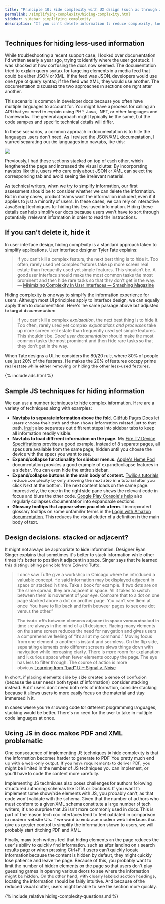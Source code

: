```yaml
---
title: "Principle 10: Hide complexity with UX design (such as through JS or CSS)"
permalink: /simplifying-complexity/hiding-complexity.html
sidebar: sidebar_simplifying_complexity
description: "If you can't delete information to reduce complexity, look for ways to hide less-used information on the screen through JavaScript techniques, such as show/hide elements, expand/collapse toggles, navtabs, tooltips, and more."
---
```


## Techniques for hiding less-used information

While troubleshooting a recent support case, I looked over documentation I'd written nearly a year ago, trying to identify where the user got stuck. I was shocked at how confusing the docs now seemed. The documentation tried to explain query syntax for targeting elements in a media feed that could be either JSON or XML. If the feed was JSON, developers would use one type of query syntax; if the feed was XML, they would use another. The documentation discussed the two approaches in sections one right after another.

This scenario is common in developer docs because you often have multiple languages to account for. You might have a process for calling an API that you need to explain using PHP, Java, .NET, or other languages and frameworks. The general approach might typically be the same, but the code samples and specific technical details will differ.

In these scenarios, a common approach in documentation is to hide the languages users don't need. As I revised the JSON/XML documentation, I started separating out the languages into navtabs, like this:

<a class="noCrossRef" href="https://developer.amazon.com/docs/fire-app-builder/set-up-recipes-categories.html"><img src="{{site.media}}/simplifying-complexity/navtabsseparatinglangs.png"/></a>

Previously, I had these sections stacked on top of each other, which lengthened the page and increased the visual clutter. By incorporating navtabs like this, users who care only about JSON or XML can select the corresponding tab and avoid seeing the irrelevant material.

As technical writers, when we try to simplify information, our first assessment should be to consider whether we can delete the information. But in many cases, product teams want the information included, even if it applies to just a minority of users. In these cases, we can rely on interactive JavaScript techniques for hiding this less-used information. Hiding these details can help simplify our docs because users won't have to sort through potentially irrelevant information in order to read the instructions.

## If you can't delete it, hide it

In user interface design, hiding complexity is a standard approach taken to simplify applications. User interface designer Tyler Tate explains:

> If you can’t kill a complex feature, the next best thing is to hide it. Too often, rarely used yet complex features take up more screen real estate than frequently used yet simple features. This shouldn’t be. A good user interface should make the most common tasks the most prominent and then hide rare tasks so that they don’t get in the way. &mdash; [Minimizing Complexity In User Interfaces — Smashing Magazine](https://www.smashingmagazine.com/2009/10/minimizing-complexity-in-user-interfaces/)

Hiding complexity is one way to simplify the information experience for users. Although most UI principles apply to interface design, we can equally apply them to documentation. Here's the same passage above but adjusted to target documentation:

> If you can’t kill a complex *explanation*, the next best thing is to hide it. Too often, rarely used yet complex *explanations and processes* take up more screen real estate than frequently used yet simple features. This shouldn’t be. *Good user documentation* should make the most common tasks the most prominent and then hide rare tasks so that they don’t get in the way.

When Tate designs a UI, he considers the 80/20 rule, where 80% of people use just 20% of the features. He makes the 20% of features occupy prime real estate while either removing or hiding the other less-used features.

{% include ads.html %}

## Sample JS techniques for hiding information

We can use a number techniques to hide complex information. Here are a variety of techniques along with examples:

* **Navtabs to separate information above the fold.** [GitHub Pages Docs](https://pages.github.com/) let users choose their path and then shows information related just to that path. [Intuit](https://developer.intuit.com/docs/00_quickbooks_online/1_get_started/00_get_started) also separates out different steps into sidebar tabs to keep all information readily visible.
* **Navtabs to load different information on the page.** My [Fire TV Device Specifications](https://developer.amazon.com/docs/fire-tv/device-specifications.html) provides a good example. Instead of 8 separate pages, all specs are available from the same page, hidden until you choose the device with the specs you want to see.
* **Expand/collapse functionality for sidebar menus.** [Apple's Home Pod](https://help.apple.com/homepod/) documentation provides a good example of expand/collapse features in a sidebar. You can even hide the entire sidebar.
* **Expand/collapse buttons in the main body of content.** [Twilio's tutorials](https://www.twilio.com/docs/authy/tutorials/account-verification-csharp-mvc) reduce complexity by only showing the next step in a tutorial after you click Next at the bottom. The next content loads on the same page. Impressively, the code in the right side pane shows the relevant code in focus and blurs the other code. [Google Play Console's help](https://support.google.com/googleplay/android-developer/answer/7159011?hl=en&ref_topic=7072031) also regularly collapses documentation into expandable sections.
* **Glossary tooltips that appear when you click a term.** I incorporated glossary tooltips on some unfamiliar terms in the [Login with Amazon documentation](https://developer.amazon.com/docs/login-with-amazon/documentation-overview.html#understanding-login-with-amazon). This reduces the visual clutter of a definition in the main body of text.

## Design decisions: stacked or adjacent?

It might not always be appropriate to hide information. Designer Ryan Singer explains that sometimes it's better to stack information while other times it's better to position it adjacent in space. Singer says that he learned this distinguishing principle from Edward Tufte:

> I once saw Tufte give a workshop in Chicago where he introduced a valuable concept. He said information may be displayed adjacent in space or stacked in time. Take a book for example. If two dots are on the same spread, they are adjacent in space. All it takes to switch between them is movement of your eye. Compare that to a dot on one page stacked above a dot on another page. You can’t see them at once. You have to flip back and forth between pages to see one dot versus the other.”
>
> The trade-offs between elements adjacent in space versus stacked in time are always in the mind of a UI designer. Placing many elements on the same screen reduces the need for navigation and gives users a comprehensive feeling of “it’s all at my command.” Moving focus from one element to another is instant and seamless. On the flip side, separating elements onto different screens slows things down with navigation while increasing clarity. There is more room for explanation and luxurious space when fewer elements occupy the page. The eye has less to filter through. The course of action is more obvious.[Learning from “bad” UI – Signal v. Noise](https://signalvnoise.com/posts/1128-learning-from-bad-ui)

In short, if placing elements side by side creates a sense of confusion (because the user needs both types of information), consider stacking instead. But if users don't need both sets of information, consider stacking because it allows users to more easily focus on the material and stay immersed in it.

In cases where you're showing code for different programming languages, stacking would be better. There's no need for the user to take in multiple code languages at once.

## Using JS in docs makes PDF and XML problematic

One consequence of implementing JS techniques to hide complexity is that the information becomes harder to generate to PDF. You pretty much end up with a web-only output. If you have requirements to deliver PDF, you might be limited in the number of JS techniques you can implement, or you'll have to code the content more carefully.

Implementing JS techniques also poses challenges for authors following structured authoring schemas like DITA or Docbook. If you want to implement some show/hide elements with JS, you probably can't, as that code won't validate with the schema. Given that the number of authors who must conform to a given XML schema constitute a large number of tech writers, it's no surprise that JS isn't more commonly used in docs. This is part of the reason tech doc interfaces tend to feel outdated in comparison to modern website UIs. If we want to embrace modern web interfaces that give us greater control to simplify the information shown to users, we will probably start ditching PDF and XML.

Finally, many tech writers feel that hiding elements on the page reduces the user's ability to quickly find information, such as after landing on a search results page or when pressing Ctrl+F. If users can't quickly locate information because the content is hidden by default, they might quickly lose patience and leave the page. Because of this, you probably want to limit the number of hidden elements on the page so that users don't play guessing games in opening various doors to see where the information might be hidden. On the other hand, with clearly labeled section headings, locating the information should be fairly intuitive. And because of the reduced visual clutter, users might be able to see the section more quickly.

{% include_relative hiding-complexity-questions.md %}

